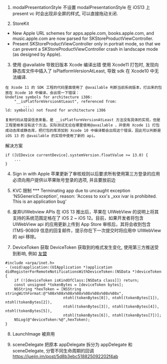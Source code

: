 1. modalPresentationStyle
不设置 modalPresentationStyle 在 iOS13 上 present vc 时会出现非全屏的样式, 可以直接拖动关闭.

2. StoreKit
- New Apple URL schemes for apps.apple.com, books.apple.com, and music.apple.com are now parsed for SKStoreProductViewController.
- Present SKStoreProductViewController only in portrait mode, so that we can prevent a SKStoreProductViewController crash in landscape mode (as designed by Apple).

3. 使用 @available 导致旧版本 Xcode 编译出错
使用 Xcode11 打包时, 发现向静态库文件中插入了 isPlatformVersionAtLeast, 导致 sdk 在 Xcode10 中无法编译.

```
在 Xcode 11 的 SDK 工程的代码里面使用了 @available 判断当前系统版本，打出来的包放在 Xcode 10 中编译，会出现一下错误：
Undefine symbols for architecture i386:
    "__isPlatformVersionAtLeast", referenced from:
        ...
ld: symbol(s) not found for architecture i386

复制代码从错误信息来看，是 __isPlatformVersionAtLeast 方法没有具体的实现，但是工程里根本没有这个方法。实际测试无论在哪里使用@available ，并使用 Xcode 11 打包成动态库或静态库，把打包的库添加到 Xcode 10 中编译都会出现这个错误，因此可以判断是 iOS 13 的 @available 的实现中使用了新的 api。
```

解决方案
```
if ([UIDevice currentDevice].systemVersion.floatValue >= 13.0) {
    ...
}
```


4. Sign in with Apple
苹果更新了审核规则以后要求所有使用第三方登录的应用必须向用户提供以苹果账号登录的选项, 并且要放前边

5. KVC 限制
*** Terminating app due to uncaught exception 'NSGenericException',  reason: 'Access to xxx's _xxx ivar is prohibited. This is an application bug'

6. 废弃UIWebview APIs
在 iOS 13 推出后，苹果在 UIWebView 的说明上将其支持的系统范围定格在了 iOS 2 ~ iOS 12。目前，如果开发者将包含 UIWebView api 的应用更新上传到 App Store 审核后，其将会收到包含 ITMS-90809 信息的回复邮件，提示你在下一次提交时将应用中 UIWebView 的 api 移除。


7. DeviceToken 获取
DeviceToken 获取到的格式发生变化, 使用第三方推送受到影响, 例如 [友盟](https://developer.umeng.com/docs/66632/detail/126489)

```
#include <arpa/inet.h>
- (void)application:(UIApplication *)application didRegisterForRemoteNotificationsWithDeviceToken:(NSData *)deviceToken
{
    if (![deviceToken isKindOfClass:[NSData class]]) return;
    const unsigned *tokenBytes = [deviceToken bytes];
    NSString *hexToken = [NSString stringWithFormat:@"%08x%08x%08x%08x%08x%08x%08x%08x",
                          ntohl(tokenBytes[0]), ntohl(tokenBytes[1]), ntohl(tokenBytes[2]),
                          ntohl(tokenBytes[3]), ntohl(tokenBytes[4]), ntohl(tokenBytes[5]),
                          ntohl(tokenBytes[6]), ntohl(tokenBytes[7])];
    NSLog(@"deviceToken:%@",hexToken);
}
```

8. LaunchImage 被弃用



9. sceneDelegate
把原本 appDelegate 拆分为 appDelegate 和 sceneDelegate, 分管不同生命周期的回调
https://juejin.im/post/5d8b3ebc518825092202f4ab


